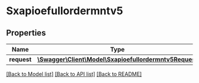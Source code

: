 # Sxapioefullordermntv5

## Properties
Name | Type | Description | Notes
------------ | ------------- | ------------- | -------------
**request** | [**\Swagger\Client\Model\Sxapioefullordermntv5Request**](Sxapioefullordermntv5Request.md) |  | [optional] 

[[Back to Model list]](../README.md#documentation-for-models) [[Back to API list]](../README.md#documentation-for-api-endpoints) [[Back to README]](../README.md)


